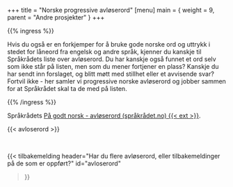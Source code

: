+++
title = "Norske progressive avløserord"
[menu]
main = { weight = 9, parent = "Andre prosjekter" }
+++

{{% ingress %}}

<!-- markdownlint-disable MD001 MD009 -->

Hvis du også er en forkjemper for å bruke gode norske ord og uttrykk i stedet for låneord
fra engelsk og andre språk, kjenner du kanskje til Språkrådets liste over avløserord. Du
har kanskje også funnet et ord selv som ikke står på listen, men som du mener fortjener en
plass? Kanskje du har sendt inn forslaget, og blitt møtt med stillhet eller et avvisende
svar? Fortvil ikke - her samler vi progressive norske avløserord og jobber sammen for at
Språkrådet skal ta de med på listen.

{{% /ingress %}}

Språkrådets [På godt norsk - avløserord (språkrådet.no) {{< ext >}}][sprakradet-avloser].

{{< avloserord >}}

<br>

{{< tilbakemelding
	header="Har du flere avløserord, eller tilbakemeldinger på de som er oppført?"
	id="avloserord"
>}}

[sprakradet-avloser]: https://www.sprakradet.no/sprakhjelp/Skriverad/Avloeysarord/
